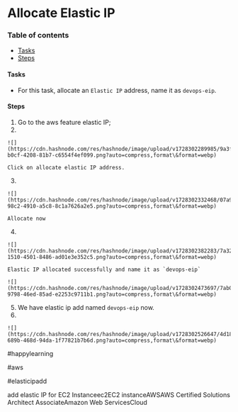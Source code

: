 # Allocate Elastic IP

### Table of contents

* [Tasks](broken-reference)
* [Steps](broken-reference)

#### Tasks <a href="#heading-tasks" id="heading-tasks"></a>

* For this task, allocate an `Elastic IP` address, name it as `devops-eip`.

#### Steps <a href="#heading-steps" id="heading-steps"></a>

1. Go to the aws feature elastic IP;
2.

    ![](https://cdn.hashnode.com/res/hashnode/image/upload/v1728302289985/9a3f5b21-b0cf-4208-81b7-c6554f4ef099.png?auto=compress,format\&format=webp)

    Click on allocate elastic IP address.
3.

    ![](https://cdn.hashnode.com/res/hashnode/image/upload/v1728302332468/07a9e329-98c2-4910-a5c8-8c1a7626a2e5.png?auto=compress,format\&format=webp)

    Allocate now
4.

    ![](https://cdn.hashnode.com/res/hashnode/image/upload/v1728302382283/7a3285fe-1510-4501-8486-ad01e3e352c5.png?auto=compress,format\&format=webp)

    Elastic IP allocated successfully and name it as `devops-eip`

    ![](https://cdn.hashnode.com/res/hashnode/image/upload/v1728302473697/7ab06c53-9798-46ed-85ad-e2253c9711b1.png?auto=compress,format\&format=webp)
5. We have elastic ip add named `devops-eip` now.
6.

    ![](https://cdn.hashnode.com/res/hashnode/image/upload/v1728302526647/4d18b73e-689b-468d-94da-1f77821b7b6d.png?auto=compress,format\&format=webp)

\#happylearning

\#aws

\#elasticipadd

add elastic IP for EC2 Instanceec2EC2 instanceAWSAWS Certified Solutions Architect AssociateAmazon Web ServicesCloud

